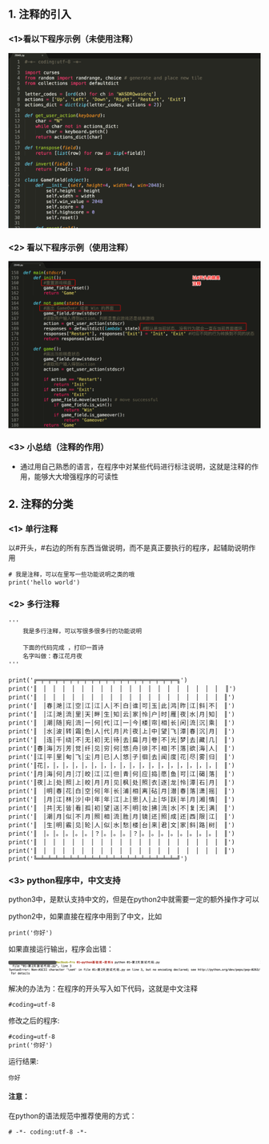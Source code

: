 ## 1. 注释的引入

###  <1>看以下程序示例（未使用注释）

![使用注释](../Images/01-第1天-1.gif)

### <2> 看以下程序示例（使用注释）

![使用注释](../Images/01-第1天-2.png)

### <3> 小总结（注释的作用）

- 通过用自己熟悉的语言，在程序中对某些代码进行标注说明，这就是注释的作用，能够大大增强程序的可读性

## 2. 注释的分类

### <1> 单行注释

以#开头，#右边的所有东西当做说明，而不是真正要执行的程序，起辅助说明作用

```
# 我是注释，可以在里写一些功能说明之类的哦
print('hello world')
```

### <2> 多行注释

```
'''
    我是多行注释，可以写很多很多行的功能说明

    下面的代码完成 ，打印一首诗
    名字叫做：春江花月夜
'''

print('╔═╤═╤═╤═╤═╤═╤═╤═╤═╤═╤═╤═╤═╤═╤═╤═╤═╤═╤═╤═╗')
print('║　│　│　│　│　│　│　│　│　│　│　│　│　│　│　│　│　│　│　│  ║')
print('║　│　│　│　│　│　│　│　│　│　│　│　│　│　│　│　│　│　│　│　║')
print('║　│春│滟│江│空│江│江│人│不│白│谁│可│玉│此│鸿│昨│江│斜│不│　║')
print('║　│江│滟│流│里│天│畔│生│知│云│家│怜│户│时│雁│夜│水│月│知│　║')
print('║　│潮│随│宛│流│一│何│代│江│一│今│楼│帘│相│长│闲│流│沉│乘│　║')
print('║　│水│波│转│霜│色│人│代│月│片│夜│上│中│望│飞│潭│春│沉│月│　║')
print('║　│连│千│绕│不│无│初│无│待│去│扁│月│卷│不│光│梦│去│藏│几│　║')
print('║春│海│万│芳│觉│纤│见│穷│何│悠│舟│徘│不│相│不│落│欲│海│人│　║')
print('║江│平│里│甸│飞│尘│月│已│人│悠│子│徊│去│闻│度│花│尽│雾│归│　║')
print('║花│，│，│，│，│，│，│，│，│，│，│，│，│，│，│，│，│，│，│　║')
print('║月│海│何│月│汀│皎│江│江│但│青│何│应│捣│愿│鱼│可│江│碣│落│　║')
print('║夜│上│处│照│上│皎│月│月│见│枫│处│照│衣│逐│龙│怜│潭│石│月│　║')
print('║　│明│春│花│白│空│何│年│长│浦│相│离│砧│月│潜│春│落│潇│摇│　║')
print('║　│月│江│林│沙│中│年│年│江│上│思│人│上│华│跃│半│月│湘│情│　║')
print('║　│共│无│皆│看│孤│初│望│送│不│明│妆│拂│流│水│不│复│无│满│　║')
print('║　│潮│月│似│不│月│照│相│流│胜│月│镜│还│照│成│还│西│限│江│　║')
print('║　│生│明│霰│见│轮│人│似│水│愁│楼│台│来│君│文│家│斜│路│树│　║')
print('║　│。│。│。│。│。│？│。│。│。│？│。│。│。│。│。│。│。│。│　║')
print('║　│　│　│　│　│　│　│　│　│　│　│　│　│　│　│　│　│　│　│　║')
print('║　│　│　│　│　│　│　│　│　│　│　│　│　│　│　│　│　│　│　│　║')
print('╚═╧═╧═╧═╧═╧═╧═╧═╧═╧═╧═╧═╧═╧═╧═╧═╧═╧═╧═╧═╝')
```

### <3> python程序中，中文支持

python3中，是默认支持中文的，但是在python2中就需要一定的额外操作才可以

python2中，如果直接在程序中用到了中文，比如

```
print('你好')
```

如果直接运行输出，程序会出错：

![中文出错](../Images/01-第1天-3.png)

解决的办法为：在程序的开头写入如下代码，这就是中文注释

```
#coding=utf-8
```

修改之后的程序:

```
#coding=utf-8
print('你好')
```

运行结果:

```
你好
```

#### 注意：

在python的语法规范中推荐使用的方式：

```
# -*- coding:utf-8 -*-
```